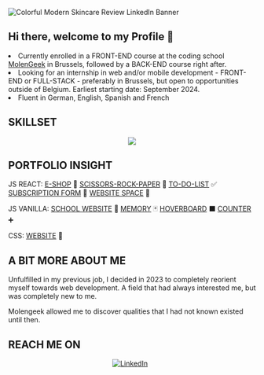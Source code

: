 ![Colorful Modern Skincare Review LinkedIn Banner](https://github.com/Melina1996/Melina1996/assets/150130472/11ae235a-e9b8-4d9a-af43-99aafdd0d956)

<h2>Hi there, welcome to my Profile  🚀 </h2> 

<div align="start">
  
<li>Currently enrolled in a FRONT-END course at the coding school <a href="https://molengeek.com/">MolenGeek</a> in Brussels, followed by a BACK-END course right after.</li>
<li>Looking for an internship in web and/or mobile development - FRONT-END or FULL-STACK - preferably in Brussels, but open to opportunities outside of Belgium. Earliest starting date: September 2024.</li>
<li>Fluent in German, English, Spanish and French</li>

<h2 align="start">SKILLSET</h2>

<p align="center">
  <a href="https://skillicons.dev">
    <img src="https://skillicons.dev/icons?i=react,redux,js,html,css,sass,tailwind,git,ai,notion,figma" />
  </a>
</p>

</div>

<div align="start">

<h2>PORTFOLIO INSIGHT</h2>

JS REACT: <a href="https://melina1996.github.io/eShopy/">E-SHOP</a> 🍬 <a href="https://melina1996.github.io/SCISSORS-ROCK-PAPER/">SCISSORS-ROCK-PAPER</a> 👊 <a href="https://melina1996.github.io/TO-DO-LIST/">TO-DO-LIST</a>  ✅  <a href="https://melina1996.github.io/ProjetState/">SUBSCRIPTION FORM</a> 📝 <a href="https://melina1996.github.io/space">WEBSITE SPACE</a> 🌚

JS VANILLA: <a href="https://melina1996.github.io/MOLENGEEK/">SCHOOL WEBSITE</a> 💚 <a href="https://melina1996.github.io/MEMORY-GAME/">MEMORY</a> 🃏 <a href="https://melina1996.github.io/ARES/">HOVERBOARD</a> ⬛ <a href="https://melina1996.github.io/THANATOS/">COUNTER</a> ➕

CSS: <a href="https://melina1996.github.io/FOUAD_MELINA_MOLENSTARS/">WEBSITE</a> 🔵

</div>

<h2>A BIT MORE ABOUT ME</h2> 

<p>Unfulfilled in my previous job, I decided in 2023 to completely reorient myself towards web development. A field that had always interested me, but was completely new to me.</p>

<p>Molengeek allowed me to discover qualities that I had not known existed until then.</p>

<h2>REACH ME ON</h2> 

<div align="center">
  
[![LinkedIn](https://skillicons.dev/icons?i=linkedin)](https://www.linkedin.com/in/melina-schlachter-377231171/) &nbsp;

</div>

<!--
**Melina1996/Melina1996** is a ✨ _special_ ✨ repository because its `README.md` (this file) appears on your GitHub profile.

Here are some ideas to get you started:

- 🔭 I’m currently working on ...
- 🌱 I’m currently learning ...
- 👯 I’m looking to collaborate on ...
- 🤔 I’m looking for help with ...
- 💬 Ask me about ...
- 📫 How to reach me: ...
- 😄 Pronouns: ...
- ⚡ Fun fact: ...
-->
